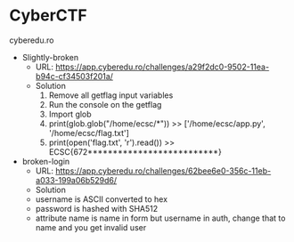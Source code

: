 # CyberCTF

cyberedu.ro

* Slightly-broken
  * URL: https://app.cyberedu.ro/challenges/a29f2dc0-9502-11ea-b94c-cf34503f201a/
  * Solution
    1. Remove all getflag input variables
    2. Run the console on the getflag
    3. Import glob
    4. print(glob.glob("/home/ecsc/*")) >> ['/home/ecsc/app.py', '/home/ecsc/flag.txt']
    5. print(open('flag.txt', 'r').read()) >> ECSC{672**************************}
* broken-login
  * URL: https://app.cyberedu.ro/challenges/62bee6e0-356c-11eb-a033-199a06b529d6/
  * Solution
   * username is ASCII converted to hex
   * password is hashed with SHA512
   * attribute name is name in form but username in auth, change that to name and you get invalid user
